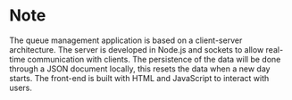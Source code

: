 # Note

The queue management application is based on a client-server architecture. The server is developed in Node.js and sockets to allow real-time communication with clients. The persistence of the data will be done through a JSON document locally, this resets the data when a new day starts. The front-end is built with HTML and JavaScript to interact with users.

